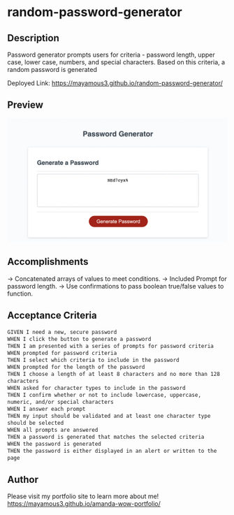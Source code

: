 # random-password-generator

## Description
Password generator prompts users for criteria - password length, upper case, lower case, numbers, and special characters. Based on this criteria, a random password is generated

Deployed Link: https://mayamous3.github.io/random-password-generator/

## Preview
![preview of password generator](./assets/images/passwordgeneratorpreview.png)

## Accomplishments
-> Concatenated arrays of values to meet conditions.
-> Included Prompt for password length.
-> Use confirmations to pass boolean true/false values to function.

## Acceptance Criteria
```
GIVEN I need a new, secure password
WHEN I click the button to generate a password
THEN I am presented with a series of prompts for password criteria
WHEN prompted for password criteria
THEN I select which criteria to include in the password
WHEN prompted for the length of the password
THEN I choose a length of at least 8 characters and no more than 128 characters
WHEN asked for character types to include in the password
THEN I confirm whether or not to include lowercase, uppercase, numeric, and/or special characters
WHEN I answer each prompt
THEN my input should be validated and at least one character type should be selected
WHEN all prompts are answered
THEN a password is generated that matches the selected criteria
WHEN the password is generated
THEN the password is either displayed in an alert or written to the page
```

## Author

Please visit my portfolio site to learn more about me!
https://mayamous3.github.io/amanda-wow-portfolio/

